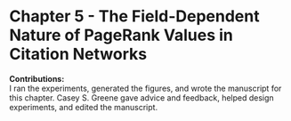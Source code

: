 # Chapter 5 - The Field-Dependent Nature of PageRank Values in Citation Networks

**Contributions:**  
I ran the experiments, generated the figures, and wrote the manuscript for this chapter.
Casey S. Greene gave advice and feedback, helped design experiments, and edited the manuscript.
